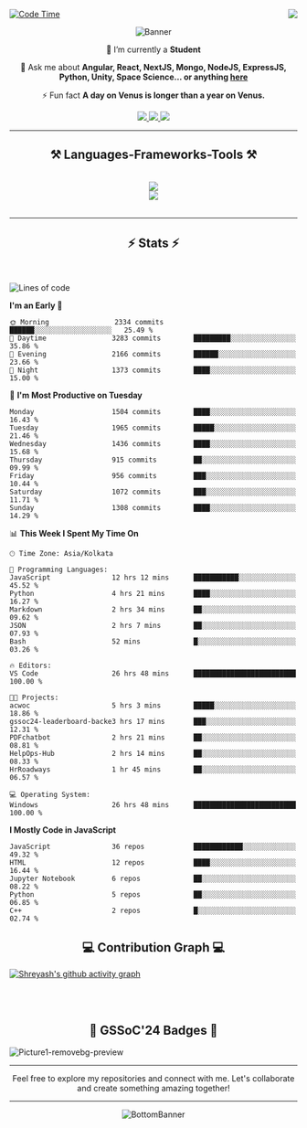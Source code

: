 <div>
 
<img align="right" src="https://visitor-badge.laobi.icu/badge?page_id=shreyash3087.shreyash3087" />

 [![Code Time](https://wakatime.com/badge/user/cd5f70df-e644-46f4-a03b-e1ce78615131.svg)](https://wakatime.com/@cd5f70df-e644-46f4-a03b-e1ce78615131)
 
</div>


<div align="center">
 
![Banner](https://github.com/user-attachments/assets/fe33d289-b057-4d85-ad76-3103802aa9e1)

</div>


<div align="center">
 
 🔭 I’m currently a **Student** 

💬 Ask me about **Angular, React, NextJS, Mongo, NodeJS, ExpressJS, Python, Unity, Space Science... or anything [here](https://github.com/shreyash3087/shreyash3087/issues)**

⚡ Fun fact **A day on Venus is longer than a year on Venus.**

</div>
 
<div align="center"> 
  <a href="mailto:shreyash3087@gmail.com">
    <img src="https://img.shields.io/badge/Gmail-333333?style=for-the-badge&logo=gmail&logoColor=red" />
  </a>
  <a href="https://www.linkedin.com/in/shreyash-srivastava-1a1161280" target="_blank">
    <img src="https://img.shields.io/badge/LinkedIn-0077B5?style=for-the-badge&logo=linkedin&logoColor=white" target="_blank" />
  </a>
  <a href="https://github.com/shreyash3087" target="_blank">
     <img src="https://img.shields.io/badge/Github-FF5722?style=for-the-badge&logo=github&logoColor=white" target="_blank" />
  </a>
</div>
<hr/>
 
<h2 align="center">⚒️ Languages-Frameworks-Tools ⚒️</h2>
<br/>
<div align="center">
    <img src="https://skillicons.dev/icons?i=react,bootstrap,html,css,vscode,github,figma,cpp,vercel,netlify" /><br>
    <img src="https://skillicons.dev/icons?i=tailwind,git,nodejs,python,javascript,typescript,express,firebase,mongodb,nextjs,unity,azure,blender" /><br>
</div>

<br/>
<hr/>

<h2 align="center">⚡ Stats ⚡</h2>

<br>
<div>
 
 
<!--START_SECTION:waka-->
![Lines of code](https://img.shields.io/badge/From%20Hello%20World%20I%27ve%20Written-4.9%20million%20lines%20of%20code-blue)

**I'm an Early 🐤** 

```text
🌞 Morning                2334 commits        ██████░░░░░░░░░░░░░░░░░░░   25.49 % 
🌆 Daytime                3283 commits        █████████░░░░░░░░░░░░░░░░   35.86 % 
🌃 Evening                2166 commits        ██████░░░░░░░░░░░░░░░░░░░   23.66 % 
🌙 Night                  1373 commits        ████░░░░░░░░░░░░░░░░░░░░░   15.00 % 
```
📅 **I'm Most Productive on Tuesday** 

```text
Monday                   1504 commits        ████░░░░░░░░░░░░░░░░░░░░░   16.43 % 
Tuesday                  1965 commits        █████░░░░░░░░░░░░░░░░░░░░   21.46 % 
Wednesday                1436 commits        ████░░░░░░░░░░░░░░░░░░░░░   15.68 % 
Thursday                 915 commits         ██░░░░░░░░░░░░░░░░░░░░░░░   09.99 % 
Friday                   956 commits         ███░░░░░░░░░░░░░░░░░░░░░░   10.44 % 
Saturday                 1072 commits        ███░░░░░░░░░░░░░░░░░░░░░░   11.71 % 
Sunday                   1308 commits        ████░░░░░░░░░░░░░░░░░░░░░   14.29 % 
```


📊 **This Week I Spent My Time On** 

```text
🕑︎ Time Zone: Asia/Kolkata

💬 Programming Languages: 
JavaScript               12 hrs 12 mins      ███████████░░░░░░░░░░░░░░   45.52 % 
Python                   4 hrs 21 mins       ████░░░░░░░░░░░░░░░░░░░░░   16.27 % 
Markdown                 2 hrs 34 mins       ██░░░░░░░░░░░░░░░░░░░░░░░   09.62 % 
JSON                     2 hrs 7 mins        ██░░░░░░░░░░░░░░░░░░░░░░░   07.93 % 
Bash                     52 mins             █░░░░░░░░░░░░░░░░░░░░░░░░   03.26 % 

🔥 Editors: 
VS Code                  26 hrs 48 mins      █████████████████████████   100.00 % 

🐱‍💻 Projects: 
acwoc                    5 hrs 3 mins        █████░░░░░░░░░░░░░░░░░░░░   18.86 % 
gssoc24-leaderboard-backe3 hrs 17 mins       ███░░░░░░░░░░░░░░░░░░░░░░   12.31 % 
PDFchatbot               2 hrs 21 mins       ██░░░░░░░░░░░░░░░░░░░░░░░   08.81 % 
HelpOps-Hub              2 hrs 14 mins       ██░░░░░░░░░░░░░░░░░░░░░░░   08.33 % 
HrRoadways               1 hr 45 mins        ██░░░░░░░░░░░░░░░░░░░░░░░   06.57 % 

💻 Operating System: 
Windows                  26 hrs 48 mins      █████████████████████████   100.00 % 
```

**I Mostly Code in JavaScript** 

```text
JavaScript               36 repos            ████████████░░░░░░░░░░░░░   49.32 % 
HTML                     12 repos            ████░░░░░░░░░░░░░░░░░░░░░   16.44 % 
Jupyter Notebook         6 repos             ██░░░░░░░░░░░░░░░░░░░░░░░   08.22 % 
Python                   5 repos             ██░░░░░░░░░░░░░░░░░░░░░░░   06.85 % 
C++                      2 repos             █░░░░░░░░░░░░░░░░░░░░░░░░   02.74 % 
```




<!--END_SECTION:waka-->

</div>

<div>
  <div align="center" ><h2 align="center">💻 Contribution Graph 💻</h2></div>
 
  [![Shreyash's github activity graph](https://github-readme-activity-graph.vercel.app/graph?username=shreyash3087&hide_border=true&theme=github)](https://github.com/ashutosh00710/github-readme-activity-graph)
 
</div>

<br/><br/>

<h2 align="center">🔰 GSSoC'24 Badges 🔰</h2>

![Picture1-removebg-preview](https://github.com/user-attachments/assets/4ece96a5-043a-44df-b51b-40738d3603ff)

<div align="center"> 
  <hr/>
  Feel free to explore my repositories and connect with me. Let's collaborate and create something amazing together!
  <hr/>
</div>

<div align="center">
 
![BottomBanner](https://github.com/user-attachments/assets/7afe064f-9b9f-401d-bec1-35c8625bb3dc)

</div>


